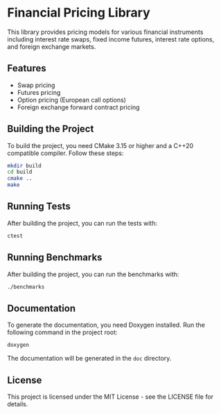 # Financial Pricing Library

This library provides pricing models for various financial instruments including interest rate swaps, fixed income futures, interest rate options, and foreign exchange markets.

## Features

- Swap pricing
- Futures pricing
- Option pricing (European call options)
- Foreign exchange forward contract pricing

## Building the Project

To build the project, you need CMake 3.15 or higher and a C++20 compatible compiler. Follow these steps:

```bash
mkdir build
cd build
cmake ..
make
```

## Running Tests

After building the project, you can run the tests with:

```bash
ctest
```

## Running Benchmarks

After building the project, you can run the benchmarks with:

```bash
./benchmarks
```

## Documentation

To generate the documentation, you need Doxygen installed. Run the following command in the project root:

```bash
doxygen
```

The documentation will be generated in the `doc` directory.

## License

This project is licensed under the MIT License - see the LICENSE file for details.